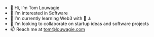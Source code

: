 - 👋 Hi, I’m Tom Louwagie
- 👀 I’m interested in Software
- 🌱 I’m currently learning Web3 with 🦀 ⚓
- 💞️ I’m looking to collaborate on startup ideas and software projects
- 📫 Reach me at tom@louwagie.com

